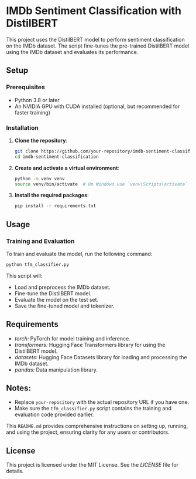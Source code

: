 # IMDb Sentiment Classification with DistilBERT

This project uses the DistilBERT model to perform sentiment classification on the IMDb dataset. The script fine-tunes the pre-trained DistilBERT model using the IMDb dataset and evaluates its performance.

## Setup

### Prerequisites

- Python 3.8 or later
- An NVIDIA GPU with CUDA installed (optional, but recommended for faster training)

### Installation

1. **Clone the repository**:
    ```sh
    git clone https://github.com/your-repository/imdb-sentiment-classification.git
    cd imdb-sentiment-classification
    ```

2. **Create and activate a virtual environment**:
    ```sh
    python -m venv venv
    source venv/bin/activate  # On Windows use `venv\Scripts\activate`
    ```

3. **Install the required packages**:
    ```sh
    pip install -r requirements.txt
    ```

## Usage

### Training and Evaluation

To train and evaluate the model, run the following command:

```sh
python tfm_classifier.py
```

This script will:

- Load and preprocess the IMDb dataset.
- Fine-tune the DistilBERT model.
- Evaluate the model on the test set.
- Save the fine-tuned model and tokenizer.

## Requirements

- *torch:* PyTorch for model training and inference.
- *transformers:* Hugging Face Transformers library for using the DistilBERT model.
- *datasets:* Hugging Face Datasets library for loading and processing the IMDb dataset.
- *pandas:* Data manipulation library.


## Notes:

- Replace `your-repository` with the actual repository URL if you have one.
- Make sure the `tfm_classifier.py` script contains the training and evaluation code provided earlier.

This `README.md` provides comprehensive instructions on setting up, running, and using the project, ensuring clarity for any users or contributors.

## License
This project is licensed under the MIT License. See the *LICENSE* file for details.